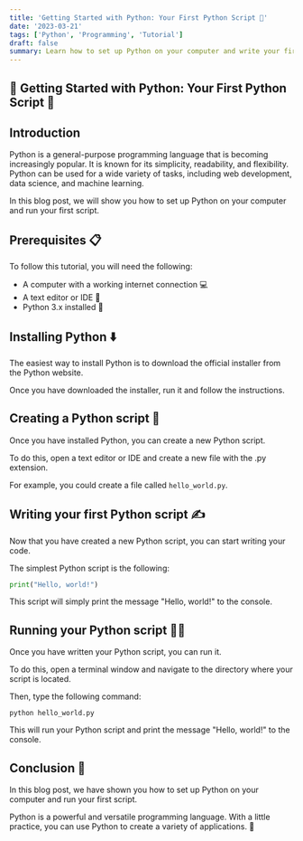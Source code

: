 ```yaml
---
title: 'Getting Started with Python: Your First Python Script 🚀'
date: '2023-03-21'
tags: ['Python', 'Programming', 'Tutorial']
draft: false
summary: Learn how to set up Python on your computer and write your first Python script, an essential skill for any aspiring programmer.
---
```


## 🐍 Getting Started with Python: Your First Python Script 🚀

## Introduction

Python is a general-purpose programming language that is becoming increasingly popular. It is known for its simplicity, readability, and flexibility. Python can be used for a wide variety of tasks, including web development, data science, and machine learning.

In this blog post, we will show you how to set up Python on your computer and run your first script.

## Prerequisites 📋

To follow this tutorial, you will need the following:

- A computer with a working internet connection 💻
- A text editor or IDE 📝
- Python 3.x installed 🐍

## Installing Python ⬇️

The easiest way to install Python is to download the official installer from the Python website.

Once you have downloaded the installer, run it and follow the instructions.

## Creating a Python script 📁

Once you have installed Python, you can create a new Python script.

To do this, open a text editor or IDE and create a new file with the .py extension.

For example, you could create a file called `hello_world.py`.

## Writing your first Python script ✍️

Now that you have created a new Python script, you can start writing your code.

The simplest Python script is the following:

```python
print("Hello, world!")
```

This script will simply print the message "Hello, world!" to the console.

## Running your Python script 🏃‍♀️

Once you have written your Python script, you can run it.

To do this, open a terminal window and navigate to the directory where your script is located.

Then, type the following command:

`
python hello_world.py
`

This will run your Python script and print the message "Hello, world!" to the console.

## Conclusion 🏁

In this blog post, we have shown you how to set up Python on your computer and run your first script.

Python is a powerful and versatile programming language. With a little practice, you can use Python to create a variety of applications. 🌟
